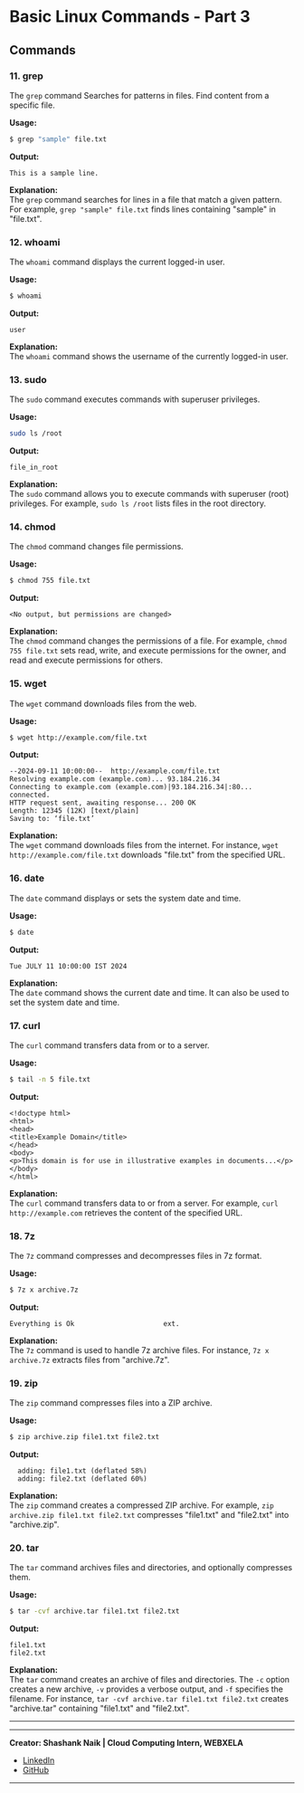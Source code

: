 # **Basic Linux Commands - Part 3**

## Commands

### 11. **grep**

The `grep` command Searches for patterns in files. Find content from a specific file.


**Usage:** 
```bash
$ grep "sample" file.txt
```
**Output:**
```
This is a sample line.
```

**Explanation:**  
The `grep` command searches for lines in a file that match a given pattern. For example, `grep "sample" file.txt` finds lines containing "sample" in "file.txt".

### 12. **whoami**

The `whoami` command displays the current logged-in user.


**Usage:**
```bash
$ whoami
```

**Output:**
```
user
```

**Explanation:**  
The `whoami` command shows the username of the currently logged-in user.

### 13. **sudo**

The `sudo` command executes commands with superuser privileges.


**Usage:**
```bash
sudo ls /root
```
**Output:**
```
file_in_root
```
**Explanation:**  
The `sudo` command allows you to execute commands with superuser (root) privileges. For example, `sudo ls /root` lists files in the root directory.

### 14. **chmod**

The `chmod` command changes file permissions.


**Usage:**
```bash
$ chmod 755 file.txt
```

**Output:**
```
<No output, but permissions are changed>
```

**Explanation:**  
The `chmod` command changes the permissions of a file. For example, `chmod 755 file.txt` sets read, write, and execute permissions for the owner, and read and execute permissions for others.

### 15. **wget**

The `wget` command downloads files from the web.


**Usage:**
```bash
$ wget http://example.com/file.txt
```

**Output:**
```
--2024-09-11 10:00:00--  http://example.com/file.txt
Resolving example.com (example.com)... 93.184.216.34
Connecting to example.com (example.com)|93.184.216.34|:80... connected.
HTTP request sent, awaiting response... 200 OK
Length: 12345 (12K) [text/plain]
Saving to: ‘file.txt’
```

**Explanation:**  
The `wget` command downloads files from the internet. For instance, `wget http://example.com/file.txt` downloads "file.txt" from the specified URL.

### 16. **date**

The `date` command displays or sets the system date and time.


**Usage:**
```bash
$ date
```

**Output:**
```
Tue JULY 11 10:00:00 IST 2024
```

**Explanation:**  
The `date` command shows the current date and time. It can also be used to set the system date and time.

### 17. **curl**

The `curl` command transfers data from or to a server.


**Usage:**
```bash
$ tail -n 5 file.txt
```

**Output:**
```
<!doctype html>
<html>
<head>
<title>Example Domain</title>
</head>
<body>
<p>This domain is for use in illustrative examples in documents...</p>
</body>
</html>
```

**Explanation:**  
The `curl` command transfers data to or from a server. For example, `curl http://example.com` retrieves the content of the specified URL.

### 18. **7z**

The `7z` command compresses and decompresses files in 7z format.


**Usage:**
```bash
$ 7z x archive.7z
```

**Output:**
```
Everything is Ok                      ext.
```

**Explanation:**  
The `7z` command is used to handle 7z archive files. For instance, `7z x archive.7z` extracts files from "archive.7z".
### 19. **zip**

The `zip` command compresses files into a ZIP archive.


**Usage:**
```bash
$ zip archive.zip file1.txt file2.txt
```

**Output:**
```
  adding: file1.txt (deflated 58%)
  adding: file2.txt (deflated 60%)
```

**Explanation:**  
The `zip` command creates a compressed ZIP archive. For example, `zip archive.zip file1.txt file2.txt` compresses "file1.txt" and "file2.txt" into "archive.zip".

### 20. **tar**

The `tar` command archives files and directories, and optionally compresses them.


**Usage:**
```bash
$ tar -cvf archive.tar file1.txt file2.txt
```

**Output:**
```
file1.txt
file2.txt
```

**Explanation:**  
The `tar` command creates an archive of files and directories. The `-c` option creates a new archive, `-v` provides a verbose output, and `-f` specifies the filename. For instance, `tar -cvf archive.tar file1.txt file2.txt` creates "archive.tar" containing "file1.txt" and "file2.txt".

---
---

**Creator: Shashank Naik | Cloud Computing Intern, WEBXELA**

- [LinkedIn](https://www.linkedin.com/in/shashank-naik09061319)
- [GitHub](https://github.com/Shashank693)
---

